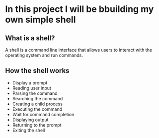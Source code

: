 # In this project I will be bbuilding my own simple shell

## What is a shell?
A shell is a command line interface that allows users to interact with the operating system and run commands.

## How  the shell works 
*  Display a prompt 
* Reading user input 
* Parsing the command 
* Searching the command 
* Creating a child process
* Executing the command
* Wait for command completion
* Displaying output
* Returning to the prompt
* Exiting the shell
